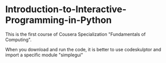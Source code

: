 # Introduction-to-Interactive-Programming-in-Python
This is the first course of Cousera Specialization "Fundamentals of Computing".

When you download and run the code, it is better to use codeskulptor and import a specific module "simplegui"
